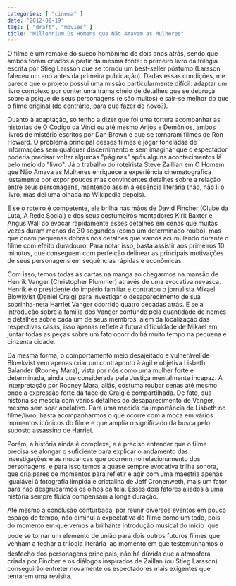 ```yaml
---
categories: [ "cinema" ]
date: "2012-02-19"
tags: [ "draft", "movies" ]
title: "Millennium Os Homens que Não Amavam as Mulheres"
---
```

O filme é um remake do sueco homônimo de dois anos atrás, sendo que
ambos foram criados a partir da mesma fonte: o primeiro livro da trilogia
escrita por Stieg Larsson que se tornou um best-seller póstumo (Larsson
faleceu um ano antes da primeira publicação). Dadas essas condições,
me parece que o projeto possui uma missão particularmente difícil:
adaptar um livro complexo por conter uma trama cheio de detalhes que se
debruça sobre a psique de seus personagens (e são muitos) e sair-se
melhor do que o filme original (do contrário, para que fazer de novo?).

Quanto à adaptação, só tenho a dizer que foi uma tortura acompanhar
as histórias de O Código da Vinci ou até mesmo Anjos e Demônios,
ambos livros de mistério escritos por Dan Brown e que se tornaram filmes
de Ron Howard. O problema principal desses filmes é jogar toneladas de
informações sem qualquer discernimento e sem imaginar que o espectador
poderia precisar voltar algumas "páginas" após alguns acontecimentos
lá pelo meio do "livro". Já o trabalho do roteirista Steve Zaillian em O
Homem que Não Amava as Mulheres enriquece a experiência cinematográfica
justamente por expor poucos mas convincentes detalhes sobre a relação
entre seus personagens, mantendo assim a essência literária (não,
não li o livro, mas dei uma olhada na Wikipedia depois).

E se o roteiro é competente, ele brilha nas mãos de David Fincher (Clube
da Luta, A Rede Social) e dos seus costumeiros montadores Kirk Baxter
e Angus Wall ao evocar rapidamente esses detalhes em cenas que muitas
vezes duram menos de 30 segundos (como um determinado roubo), mas que
criam pequenas dobras nos detalhes que vamos acumulando durante o filme
com efeito duradouro. Para notar isso, basta assistir aos primeiros 10
minutos, que conseguem com perfeição delinear as principais motivações
de seus personagens em sequências rápidas e econômicas.

Com isso, temos todas as cartas na manga ao chegarmos na mansão de Henrik
Vanger (Christopher Plummer) através de uma evocativa nevasca. Henrik
é o presidente do império familiar e contratou o jornalista Mikael
Blowkvist (Daniel Craig) para investigar o desaparecimento de sua
sobrinha-neta Harriet Vanger ocorrido quatro décadas atrás. E se a
introdução sobre a família dos Vanger confunde pela quantidade de
nomes e detalhes sobre cada um de seus membros, além da localização das
respectivas casas, isso apenas reflete a futura dificuldade de Mikael em
juntar todas as peças sobre um fato ocorrido há muito tempo na pequena
e cinzenta cidade.

Da mesma forma, o comportamento meio desajeitado e vulnerável
de Blowkvist vem apenas criar um contraponto à ágil e objetiva
Lisbeth Salander (Rooney Mara), vista por nós como uma mulher forte e
determinada, ainda que considerada pela Justiça mentalmente incapaz. A
interpretação por Rooney Mara, aliás, costuma roubar cenas até mesmo
onde a expressão forte da face de Craig é compartilhada. De fato, sua
história se mescla com vários detalhes do desaparecimento de Vanger,
mesmo sem soar apelativo. Para uma medida da importância de Lisbeth no
filme/livro, basta acompanharmos o que ocorre com a moça em vários
momentos icônicos do filme e que amplia o significado da busca pelo
suposto assassino de Harriet.

Porém, a história ainda é complexa, e é preciso entender que
o filme precisa se alongar o suficiente para explicar o andamento
das investigações e as mudanças que ocorrem no relacionamento dos
personagens, e para isso temos a quase sempre evocativa trilha sonora,
que cria pares de momentos para refletir e agir com uma maestria apenas
igualável à fotografia límpida e cristalina de Jeff Cronenweth, mais
um fator para não desgrudarmos os olhos da tela. Esses dois fatores
aliados à uma história sempre fluida compensam a longa duração.

Até mesmo a conclusão conturbada, por reunir diversos eventos em pouco
espaço de tempo, não diminui a expectativa do filme como um todo,
pois do momento em que vemos a brilhante introdução musical do início
 que pode se tornar um elemento de união para dois outros futuros
filmes que venham a fechar a trilogia literária  ao momento em que
testemunhamos o desfecho dos personagens principais, não há dúvida
que a atmosfera criada por Fincher e os diálogos inspirados de Zaillan
(ou Stieg Larsson) conseguirão entreter novamente os espectadores mais
exigentes que tentarem uma revisita.

